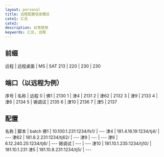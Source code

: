 ```yaml
---
layout: personal
title: 远程配置信息概览
cate1: 汇总
cate2: 
description: 日常使用
keywords: 汇总, 远程
---
```


## 前缀

远程 | 远程桌面 | MS | SAT 
213 | 220 | 230 | 230

## 端口（以远程为例）

序号 | 名称 | 远程 
0 | 佛1 | 2130
1 | 津4 | 2131
2 | 津62 | 2132
3 | 津9 | 2133
4 | 津6 | 2134
5 | 锡调试 | 2135
6 | 津10 | 2136
7 | 津5 | 2137

## 配置

名称 | 脚本 | batch 
佛1 | 10.100.1.231:1234/fs1/ | ---
津4 | 181.4.16.19:1234/tj4/ | ---
津62 | 181.8.2.231:1234/tj62/ | ---
津9 | ---  | ---
津6 | 6.12.240.25:1234/tj6/ | ---
锡调试 | --- | ---
津10 | 181.10.1.235:1234/tj10/ | 181.10.1.231
津5 | 181.10.8.231:1234/tj5/  | ---


